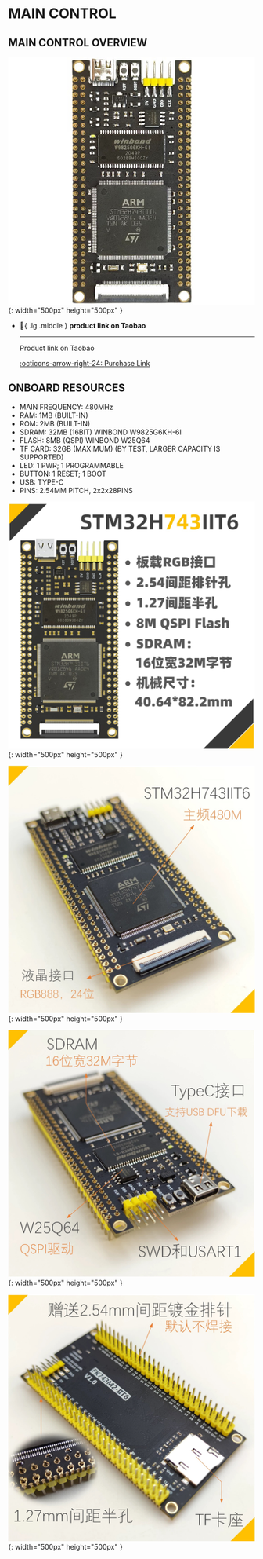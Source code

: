 # MAIN CONTROL

## MAIN CONTROL OVERVIEW
![OVERVIEW](main_control.jpg){: width="500px" height="500px" }

<div class="grid cards" markdown>

-   :shopping_cart:{ .lg .middle } __product link on Taobao__

    ---

    Product link on Taobao


    [:octicons-arrow-right-24: <a href="https://m.tb.cn/h.glFZRKv3mP2cLID?tk=G3YX3VNEVf9 " target="_blank"> Purchase Link </a>](#)

</div>

## ONBOARD RESOURCES
- MAIN FREQUENCY: 480MHz
- RAM: 1MB (BUILT-IN)
- ROM: 2MB (BUILT-IN)
- SDRAM: 32MB (16BIT) WINBOND W9825G6KH-6I
- FLASH: 8MB (QSPI) WINBOND W25Q64
- TF CARD: 32GB (MAXIMUM) (BY TEST, LARGER CAPACITY IS SUPPORTED)
- LED: 1 PWR; 1 PROGRAMMABLE
- BUTTON: 1 RESET; 1 BOOT
- USB: TYPE-C
- PINS: 2.54MM PITCH, 2x2x28PINS

![RESOURCE](resource1.jpg){: width="500px" height="500px" }

![RESOURCE](resource2.jpg){: width="500px" height="500px" }

![RESOURCE](resource3.jpg){: width="500px" height="500px" }

![RESOURCE](resource4.jpg){: width="500px" height="500px" }